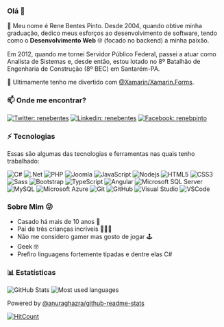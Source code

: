 ### Olá 👋

🔭 Meu nome é Rene Bentes Pinto. Desde 2004, quando obtive minha graduação, dedico meus esforços ao desenvolvimento de software, tendo como o **Desenvolvimento Web** 🌐 (focado no backend) a minha paixão.

Em 2012, quando me tornei Servidor Público Federal, passei a atuar como Analista de Sistemas e, desde então, estou lotado no 8º Batalhão de Engenharia de Construção (8º BEC) em Santarém-PA.

🌱 Ultimamente tenho me divertido com [@Xamarin/Xamarin.Forms](xamarin/Xamarin.Forms).

### 📫 Onde me encontrar?

[![Twitter: renebentes](https://img.shields.io/badge/Twitter-blue?style=flat-square&logo=Twitter&logoColor=white&link=https://www.twitter.com/renebentes)](https://twitter.com/renebentes)
[![Linkedin: renebentes](https://img.shields.io/badge/-LinkedIn-%230077B5?style=flat-square&logo=Linkedin&logoColor=white&link=https://www.linkedin.com/in/renebentes/)](https://www.linkedin.com/in/renebentes/)
[![Facebook: renebpinto](https://img.shields.io/badge/Facebook-%231877F2.svg?&style=flat-square&logo=facebook&logoColor=white&link=https://www.facebook.com/renebpinto)](https://www.facebook.com/renebpinto)

### ⚡ Tecnologias

Essas são algumas das tecnologias e ferramentas nas quais tenho trabalhado:

![C#](https://img.shields.io/badge/-C%23-239120?style=flat-square&logo=c-sharp)
![.Net](https://img.shields.io/badge/-.Net-5C2D91?style=flat-square&logo=.net)
![PHP](https://img.shields.io/badge/PHP-777BB4?style=flat-square&logo=php&logoColor=white)
![Joomla](https://img.shields.io/badge/-Joomla-5091CD?style=flat-square&logo=joomla&logoColor=white)
![JavaScript](https://img.shields.io/badge/-JavaScript-black?style=flat-square&logo=javascript)
![Nodejs](https://img.shields.io/badge/-Nodejs-339933?style=flat-square&logo=Node.js&logoColor=white)
![HTML5](https://img.shields.io/badge/-HTML5-E34F26?style=flat-square&logo=html5&logoColor=white)
![CSS3](https://img.shields.io/badge/-CSS3-1572B6?style=flat-square&logo=css3)
![Sass](https://img.shields.io/badge/-Sass-CC6699?style=flat-square&logo=sass&logoColor=white)
![Bootstrap](https://img.shields.io/badge/-Bootstrap-563D7C?style=flat-square&logo=bootstrap)
![TypeScript](https://img.shields.io/badge/-TypeScript-007ACC?style=flat-square&logo=typescript)
![Angular](https://img.shields.io/badge/-Angular-DD0031?style=flat-square&logo=angular)
![Microsoft SQL Server](https://img.shields.io/badge/-SQL%20Server-CC2927?style=flat-square&logo=microsoft-sql-server&logoColor=white)
![MySQL](https://img.shields.io/badge/-MySQL-4479A1?style=flat-square&logo=mysql&logoColor=white)
![Microsoft Azure](https://img.shields.io/badge/Microsoft%20Azure-0089D6?style=flat-square&logo=microsoft-azure&logoColor=white)
![Git](https://img.shields.io/badge/-Git-black?style=flat-square&logo=git)
![GitHub](https://img.shields.io/badge/-GitHub-181717?style=flat-square&logo=github)
![Visual Studio](https://img.shields.io/badge/-Visual%20Studio-5C2D91?style=flat-square&logo=visual-studio&logoColor=white)
![VSCode](https://img.shields.io/badge/-VSCode-007ACC?style=flat-square&logo=visual-studio-code&logoColor=white)

### Sobre Mim 😜

- Casado há mais de 10 anos 👫
- Pai de três crianças incríveis 👧👦👶
- Não me considero gamer mas gosto de jogar 🕹
- Geek 🤓
- Prefiro linguagens fortemente tipadas e dentre elas C#

### 📊 Estatísticas

<span>
<img alt="GitHub Stats" src="https://github-readme-stats.vercel.app/api?username=renebentes&show_icons=true" />
<img alt="Most used languages" src="https://github-readme-stats.vercel.app/api/top-langs?username=renebentes&layout=compact" />
</span>

Powered by [@anuraghazra/github-readme-stats](https://github.com/anuraghazra/github-readme-stats)

[![HitCount](http://hits.dwyl.com/renebentes/renebentes.svg)](http://hits.dwyl.com/renebentes/renebentes)
